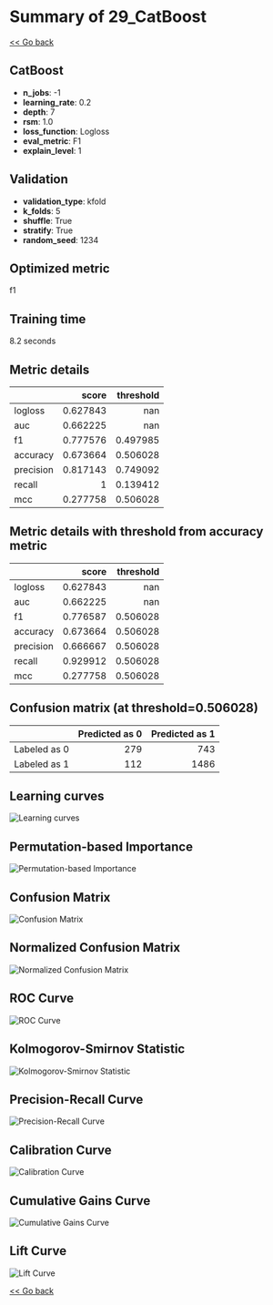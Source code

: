 # Summary of 29_CatBoost

[<< Go back](../README.md)


## CatBoost
- **n_jobs**: -1
- **learning_rate**: 0.2
- **depth**: 7
- **rsm**: 1.0
- **loss_function**: Logloss
- **eval_metric**: F1
- **explain_level**: 1

## Validation
 - **validation_type**: kfold
 - **k_folds**: 5
 - **shuffle**: True
 - **stratify**: True
 - **random_seed**: 1234

## Optimized metric
f1

## Training time

8.2 seconds

## Metric details
|           |    score |   threshold |
|:----------|---------:|------------:|
| logloss   | 0.627843 |  nan        |
| auc       | 0.662225 |  nan        |
| f1        | 0.777576 |    0.497985 |
| accuracy  | 0.673664 |    0.506028 |
| precision | 0.817143 |    0.749092 |
| recall    | 1        |    0.139412 |
| mcc       | 0.277758 |    0.506028 |


## Metric details with threshold from accuracy metric
|           |    score |   threshold |
|:----------|---------:|------------:|
| logloss   | 0.627843 |  nan        |
| auc       | 0.662225 |  nan        |
| f1        | 0.776587 |    0.506028 |
| accuracy  | 0.673664 |    0.506028 |
| precision | 0.666667 |    0.506028 |
| recall    | 0.929912 |    0.506028 |
| mcc       | 0.277758 |    0.506028 |


## Confusion matrix (at threshold=0.506028)
|              |   Predicted as 0 |   Predicted as 1 |
|:-------------|-----------------:|-----------------:|
| Labeled as 0 |              279 |              743 |
| Labeled as 1 |              112 |             1486 |

## Learning curves
![Learning curves](learning_curves.png)

## Permutation-based Importance
![Permutation-based Importance](permutation_importance.png)
## Confusion Matrix

![Confusion Matrix](confusion_matrix.png)


## Normalized Confusion Matrix

![Normalized Confusion Matrix](confusion_matrix_normalized.png)


## ROC Curve

![ROC Curve](roc_curve.png)


## Kolmogorov-Smirnov Statistic

![Kolmogorov-Smirnov Statistic](ks_statistic.png)


## Precision-Recall Curve

![Precision-Recall Curve](precision_recall_curve.png)


## Calibration Curve

![Calibration Curve](calibration_curve_curve.png)


## Cumulative Gains Curve

![Cumulative Gains Curve](cumulative_gains_curve.png)


## Lift Curve

![Lift Curve](lift_curve.png)



[<< Go back](../README.md)
